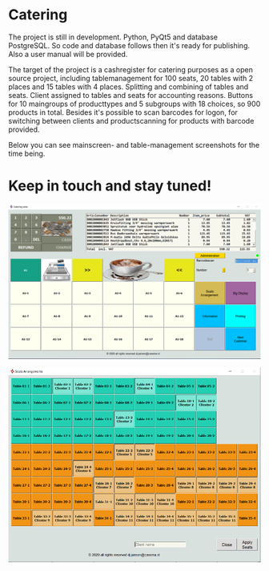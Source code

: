 # Catering

The project is still in  development.
Python, PyQt5 and database PostgreSQL.
So code and database follows then it's ready for publishing.
Also a user manual will be provided.

The target of the project is a cashregister for catering purposes as a open source project, including tablemanagement for 100 seats, 
20 tables with 2 places and 15 tables with 4 places. Splitting and combining of tables and seats. Client assigned to tables and seats
for accounting reasons.
Buttons for 10 maingroups of producttypes and 5 subgroups with 18 choices, so 900 products in total.
Besides it's possible to scan barcodes for logon, for switching between clients and productscanning for products with barcode provided.

Below you can see mainscreen- and table-management screenshots for the time being.

# Keep in touch and stay tuned!

![Catering Mainscreen](https://raw.githubusercontent.com/DirkJanJansen/Catering/master/mainScreen.png)

![Catering Table_reservationscreen](https://raw.githubusercontent.com/DirkJanJansen/Catering/master/table_management.png)





 

